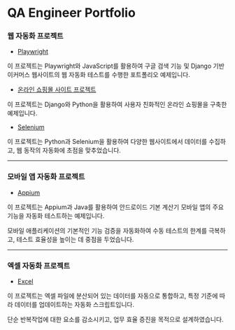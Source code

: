 # QA Engineer Portfolio




### 웹 자동화 프로젝트


- [Playwright](https://github.com/euuuuuuan/qa-automation-playwright)

이 프로젝트는 Playwright와 JavaScript를 활용하여 구글 검색 기능 및 Django 기반 이커머스 웹사이트의 웹 자동화 테스트를 수행한 포트폴리오 예제입니다.


- [온라인 쇼핑몰 사이트 프로젝트](https://github.com/euuuuuuan/qa-e-commerce-site-django)

이 프로젝트는 Django와 Python을 활용하여 사용자 친화적인 온라인 쇼핑몰을 구축한 예제입니다.


- [Selenium](https://github.com/euuuuuuan/dynamic-web-scraping-selenium)

이 프로젝트는 Python과 Selenium을 활용하여 다양한 웹사이트에서 데이터를 수집하고, 웹 동작의 자동화에 초점을 맞추었습니다.

---


### 모바일 앱 자동화 프로젝트


- [Appium](https://github.com/euuuuuuan/qa-automation-appium)

이 프로젝트는 Appium과 Java를 활용하여 안드로이드 기본 계산기 모바일 앱의 주요 기능을 자동화 테스트하는 예제입니다.

모바일 애플리케이션의 기본적인 기능 검증을 자동화하여 수동 테스트의 한계를 극복하고, 테스트 효율성을 높이는 데 중점을 두었습니다.


---

### 엑셀 자동화 프로젝트

- [Excel](https://github.com/euuuuuuan/excel-data-automation)

이 프로젝트는 엑셀 파일에 분산되어 있는 데이터를 자동으로 통합하고, 특정 기준에 따라 데이터를 업데이트하는 자동화 스크립트입니다.

단순 반복작업에 대한 요소를 감소시키고, 업무 효율 증진을 목적으로 설계하였습니다.




